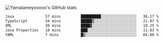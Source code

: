 ![Yamalameyooooo's GitHub stats](https://github-readme-stats.vercel.app/api?username=yamalameyooooo&theme=transparent&show_icons=true\&show=reviews,discussions_started,discussions_answered,prs_merged,prs_merged_percentage)

<!--START_SECTION:waka-->

```txt
Java              57 mins         █████████░░░░░░░░░░░░░░░░   36.17 %
TypeScript        34 mins         █████▒░░░░░░░░░░░░░░░░░░░   21.87 %
XML               30 mins         ████▓░░░░░░░░░░░░░░░░░░░░   19.25 %
Java Properties   18 mins         ███░░░░░░░░░░░░░░░░░░░░░░   11.83 %
YAML              7 mins          █▒░░░░░░░░░░░░░░░░░░░░░░░   04.88 %
```

<!--END_SECTION:waka-->
